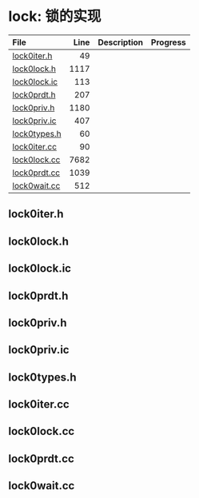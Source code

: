 # lock: 锁的实现

|File|Line|Description|Progress|
|:---|---:|:---|:---|
| [lock0iter.h](#lock0iter.h)            |    49 |||
| [lock0lock.h](#lock0lock.h)            |  1117 |||
| [lock0lock.ic](#lock0lock.ic)          |   113 |||
| [lock0prdt.h](#lock0prdt.h)            |   207 |||
| [lock0priv.h](#lock0priv.h)            |  1180 |||
| [lock0priv.ic](#lock0priv.ic)          |   407 |||
| [lock0types.h](#lock0types.h)          |    60 |||
| [lock0iter.cc](#lock0iter.cc)  |    90 |||
| [lock0lock.cc](#lock0lock.cc)  |  7682 |||
| [lock0prdt.cc](#lock0prdt.cc)  |  1039 |||
| [lock0wait.cc](#lock0wait.cc)  |   512 |||

## lock0iter.h
<span id="lock0iter.h" />

## lock0lock.h
<span id="lock0lock.h" />

## lock0lock.ic
<span id="lock0lock.ic" />

## lock0prdt.h
<span id="lock0prdt.h" />

## lock0priv.h
<span id="lock0priv.h" />

## lock0priv.ic
<span id="lock0priv.ic" />

## lock0types.h
<span id="lock0types.h" />

## lock0iter.cc
<span id="lock0iter.cc" />

## lock0lock.cc
<span id="lock0lock.cc" />

## lock0prdt.cc
<span id="lock0prdt.cc" />

## lock0wait.cc
<span id="lock0wait.cc" />
